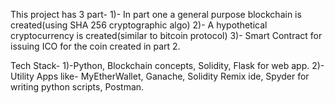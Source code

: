This project has 3 part-
1)- In part one a general purpose blockchain is created(using SHA 256 cryptographic algo)
2)- A hypothetical cryptocurrency is created(similar to bitcoin protocol)
3)- Smart Contract for issuing ICO for the coin created in part 2.


Tech Stack-
1)-Python, Blockchain concepts, Solidity, Flask for web app. 
2)- Utility Apps like- MyEtherWallet, Ganache, Solidity Remix ide, Spyder for writing python scripts, Postman.